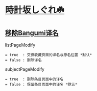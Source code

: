 # [時計坂しぐれ☘️](https://chii.in/user/jellyinside)

## [移除Bangumi译名](https://github.com/2Jelly2/Remove-Translated-Names-on-Bangumi/blob/master/Remove-Translated-Names-on-Bangumi.user.js?raw=true)

listPageModify

	= true  : 交换收藏页面的译名与原名位置 *默认*
	= false : 删除译名


subjectPageModify

	= true  : 删除条目页面中的译名
	= false : 保留条目页面中的译名 *默认*
